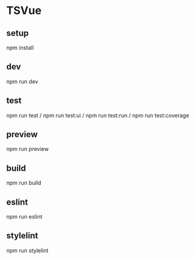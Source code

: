 # TSVue

## setup
npm install

## dev
npm run dev

## test
npm run test / npm run test:ui / npm run test:run / npm run test:coverage


## preview
npm run preview

## build
npm run build

## eslint
npm run eslint

## stylelint
npm run stylelint

